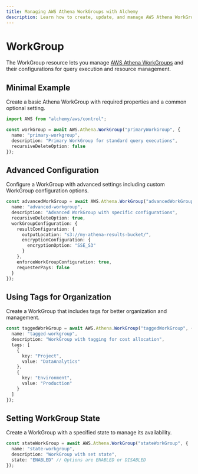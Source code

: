 ```yaml
---
title: Managing AWS Athena WorkGroups with Alchemy
description: Learn how to create, update, and manage AWS Athena WorkGroups using Alchemy Cloud Control.
---
```


# WorkGroup

The WorkGroup resource lets you manage [AWS Athena WorkGroups](https://docs.aws.amazon.com/athena/latest/userguide/) and their configurations for query execution and resource management.

## Minimal Example

Create a basic Athena WorkGroup with required properties and a common optional setting.

```ts
import AWS from "alchemy/aws/control";

const workGroup = await AWS.Athena.WorkGroup("primaryWorkGroup", {
  name: "primary-workgroup",
  description: "Primary WorkGroup for standard query executions",
  recursiveDeleteOption: false
});
```

## Advanced Configuration

Configure a WorkGroup with advanced settings including custom WorkGroup configuration options.

```ts
const advancedWorkGroup = await AWS.Athena.WorkGroup("advancedWorkGroup", {
  name: "advanced-workgroup",
  description: "Advanced WorkGroup with specific configurations",
  recursiveDeleteOption: true,
  workGroupConfiguration: {
    resultConfiguration: {
      outputLocation: "s3://my-athena-results-bucket/",
      encryptionConfiguration: {
        encryptionOption: "SSE_S3"
      }
    },
    enforceWorkGroupConfiguration: true,
    requesterPays: false
  }
});
```

## Using Tags for Organization

Create a WorkGroup that includes tags for better organization and management.

```ts
const taggedWorkGroup = await AWS.Athena.WorkGroup("taggedWorkGroup", {
  name: "tagged-workgroup",
  description: "WorkGroup with tagging for cost allocation",
  tags: [
    {
      key: "Project",
      value: "DataAnalytics"
    },
    {
      key: "Environment",
      value: "Production"
    }
  ]
});
```

## Setting WorkGroup State

Create a WorkGroup with a specified state to manage its availability.

```ts
const stateWorkGroup = await AWS.Athena.WorkGroup("stateWorkGroup", {
  name: "state-workgroup",
  description: "WorkGroup with set state",
  state: "ENABLED" // Options are ENABLED or DISABLED
});
```